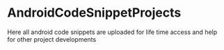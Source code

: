 # AndroidCodeSnippetProjects
Here all android code snippets are uploaded for life time access and help for other project developments
